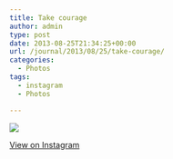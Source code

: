 ```yaml
---
title: Take courage
author: admin
type: post
date: 2013-08-25T21:34:25+00:00
url: /journal/2013/08/25/take-courage/
categories:
  - Photos
tags:
  - instagram
  - Photos

---
```

<img src="http://lobban.org/wordpress//HLIC/880482d5087d6f16f628fddb0bbe70af.jpg" class="instagram-image" />

<p class="view-instagram">
  <a href="http://instagram.com/p/dc1gNoKlvE/">View on Instagram</a>
</p>